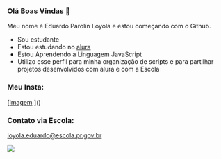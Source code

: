 ### Olá Boas Vindas 👋

Meu nome é Eduardo Parolin Loyola e estou começando com o Github.

- Sou estudante
- Estou estudando no [alura](https://www.alura.com.br)
- Estou Aprendendo a Linguagem JavaScript
- Utilizo esse perfil para minha organização de scripts e para partilhar projetos desenvolvidos com alura e com a Escola

### Meu Insta:


[[imagem](https://github.com/EduardoParolinLoyola/EduardoParolinLoyola/assets/133017858/498c9700-f7ea-40a1-81c1-0510a49fbf0c)
]()

### Contato via Escola:

loyola.eduardo@escola.pr.gov.br

![](https://media.tenor.com/2GfXe70THN0AAAAM/italian-greyhound-relatable.gif)
